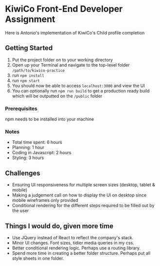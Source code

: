 # KiwiCo Front-End Developer Assignment

Here is Antonio's implementation of KiwiCo's Child profile completion

## Getting Started

1. Put the project folder on to your working directory
2. Open up your Terminal and navigate to the top-level folder ```/path/to/kiwico-practice```
3. run ```npm install```
4. run ```npm start```
5. You should now be able to access ```localhost:3000``` and view the UI
6. You can optionally run ```npm run build``` to get a production ready build which will be outputted on the ```/public``` folder

### Prerequisites

npm needs to be installed into your machine


### Notes
* Total time spent: 6 hours
* Planning: 1 hour
* Coding in Javascript: 2 hours
* Styling: 3 hours

## Challenges
* Ensuring UI responsiveness for multiple screen sizes (desktop, tablet & mobile)
* Making a judgement call on how to display the UI on desktop since mobile wireframes only provided
* Conditional rendering for the different steps required to be filled out by the user

## Things I would do, given more time
* Use JQuery instead of React to reflect the company's stack.
* Minor UI changes. Font sizes, tidier media queries in my css.
* Better conditional rendering logic. Perhaps use a routing library.
* Spend more time in creating a better folder structure. Perhaps put all style sheets in one folder. 
